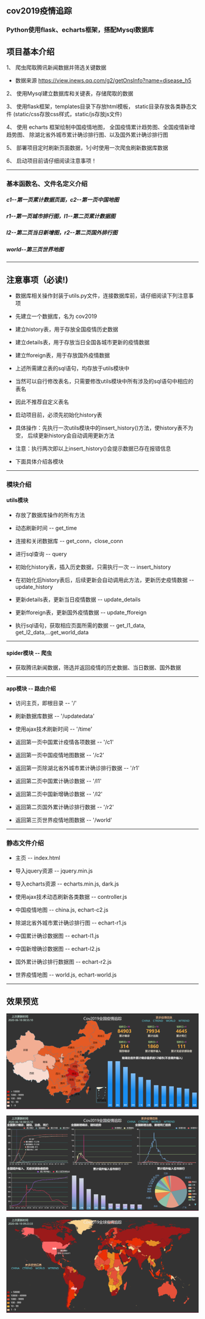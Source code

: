 ## cov2019疫情追踪

### Python使用flask、echarts框架，搭配Mysql数据库

## 项目基本介绍

1、 爬虫爬取腾讯新闻数据并筛选关键数据

* 数据来源 https://view.inews.qq.com/g2/getOnsInfo?name=disease_h5

2、 使用Mysql建立数据库和关键表，存储爬取的数据

3、 使用flask框架，templates目录下存放html模板，
static目录存放各类静态文件
(static/css存放css样式，static/js存放js文件)

4、 使用 echarts 框架绘制中国疫情地图，
全国疫情累计趋势图、全国疫情新增趋势图、
除湖北省外城市累计确诊排行图、以及国外累计确诊排行图

5、 部署项目定时刷新页面数据，1小时使用一次爬虫刷新数据库数据

6、 启动项目前请仔细阅读注意事项！

***
### 基本函数名、文件名定义介绍
##### c1--第一页累计数据页面，c2--第一页中国地图
##### r1--第一页城市排行图，l1--第二页累计数据图
##### l2--第二页当日新增图，r2--第二页国外排行图
##### world--第三页世界地图
***

## 注意事项（必读!)

* 数据库相关操作封装于utils.py文件，连接数据库前，请仔细阅读下列注意事项

* 先建立一个数据库，名为 cov2019

* 建立history表，用于存放全国疫情历史数据

* 建立details表，用于存放当日全国各城市更新的疫情数据

* 建立fforeign表，用于存放国外疫情数据

* 上述所需建立表的sql语句，均存放于utils模块中

* 当然可以自行修改表名，只需要修改utils模块中所有涉及的sql语句中相应的表名

* 因此不推荐自定义表名

* 启动项目前，必须先初始化history表

* 具体操作：先执行一次utils模块中的insert_history()方法，使history表不为空，
后续更新history会自动调用更新方法

* 注意：执行两次即以上insert_history()会提示数据已存在报错信息

* 下面具体介绍各模块

*** 

### 模块介绍

#### utils模块

* 存放了数据库操作的所有方法

* 动态刷新时间 -- get_time

* 连接和关闭数据库 -- get_conn，close_conn

* 进行sql查询 -- query

* 初始化history表，插入历史数据，只需执行一次 -- insert_history

* 在初始化后history表后，后续更新会自动调用此方法，更新历史疫情数据  -- update_history

* 更新details表，更新当日疫情数据  -- update_details

* 更新fforeign表，更新国外疫情数据  -- update_fforeign

* 执行sql语句，获取相应页面所需的数据 -- get_l1_data, get_l2_data,...get_world_data

***

#### spider模块 -- 爬虫

* 获取腾讯新闻数据，筛选并返回疫情的历史数据、当日数据、国外数据

***

#### app模块 -- 路由介绍

* 访问主页，即根目录 -- '/'

* 刷新数据库数据 -- '/updatedata'

* 使用ajax技术刷新时间 -- '/time'

* 返回第一页中国累计疫情各项数据 -- '/c1'

* 返回第一页中国疫情地图数据 -- '/c2'

* 返回第一页除湖北省外城市累计确诊排行数据 -- '/r1'

* 返回第二页中国累计确诊数据 -- '/l1'

* 返回第二页中国新增确诊数据 -- '/l2'

* 返回第二页国外累计确诊排行数据 -- '/r2'

* 返回第三页世界疫情地图数据 -- '/world'

***

### 静态文件介绍

* 主页 -- index.html

* 导入jquery资源 -- jquery.min.js

* 导入echarts资源 -- echarts.min.js, dark.js

* 使用ajax技术动态刷新各类数据 -- controller.js

* 中国疫情地图 -- china.js, echart-c2.js

* 除湖北省外城市累计确诊排行图 -- echart-r1.js

* 中国累计确诊数据图 -- echart-l1.js

* 中国新增确诊数据图 -- echart-l2.js

* 国外累计确诊排行数据图 -- echart-r2.js

* 世界疫情地图 -- world.js, echart-world.js

***  
## 效果预览

![imgs view1](https://raw.githubusercontent.com/huyinhao/cov2019/master/imgs/view1.png)

![imgs view2](https://raw.githubusercontent.com/huyinhao/cov2019/master/imgs/view2.png)

![imgs view2](https://raw.githubusercontent.com/huyinhao/cov2019/master/imgs/view3.png)
